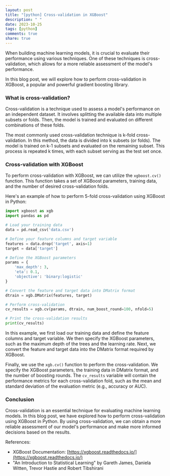 ```yaml
---
layout: post
title: "[python] Cross-validation in XGBoost"
description: " "
date: 2023-10-25
tags: [python]
comments: true
share: true
---
```


When building machine learning models, it is crucial to evaluate their performance using various techniques. One of these techniques is cross-validation, which allows for a more reliable assessment of the model's performance.

In this blog post, we will explore how to perform cross-validation in XGBoost, a popular and powerful gradient boosting library.

### What is cross-validation?

Cross-validation is a technique used to assess a model's performance on an independent dataset. It involves splitting the available data into multiple subsets or folds. Then, the model is trained and evaluated on different combinations of these folds.

The most commonly used cross-validation technique is k-fold cross-validation. In this method, the data is divided into k subsets (or folds). The model is trained on k-1 subsets and evaluated on the remaining subset. This process is repeated k times, with each subset serving as the test set once.

### Cross-validation with XGBoost

To perform cross-validation with XGBoost, we can utilize the `xgboost.cv()` function. This function takes a set of XGBoost parameters, training data, and the number of desired cross-validation folds.

Here's an example of how to perform 5-fold cross-validation using XGBoost in Python:

```python
import xgboost as xgb
import pandas as pd

# Load your training data
data = pd.read_csv('data.csv')

# Define your feature columns and target variable
features = data.drop('target', axis=1)
target = data['target']

# Define the XGBoost parameters
params = {
    'max_depth': 3,
    'eta': 0.1,
    'objective': 'binary:logistic'
}

# Convert the feature and target data into DMatrix format
dtrain = xgb.DMatrix(features, target)

# Perform cross-validation
cv_results = xgb.cv(params, dtrain, num_boost_round=100, nfold=5)

# Print the cross-validation results
print(cv_results)
```

In this example, we first load our training data and define the feature columns and target variable. We then specify the XGBoost parameters, such as the maximum depth of the trees and the learning rate. Next, we convert the feature and target data into the DMatrix format required by XGBoost.

Finally, we use the `xgb.cv()` function to perform the cross-validation. We specify the XGBoost parameters, the training data in DMatrix format, and the number of boosting rounds. The `cv_results` variable will contain the performance metrics for each cross-validation fold, such as the mean and standard deviation of the evaluation metric (e.g., accuracy or AUC).

### Conclusion

Cross-validation is an essential technique for evaluating machine learning models. In this blog post, we have explored how to perform cross-validation using XGBoost in Python. By using cross-validation, we can obtain a more reliable assessment of our model's performance and make more informed decisions based on the results.

References:
- XGBoost Documentation: [https://xgboost.readthedocs.io/](https://xgboost.readthedocs.io/)
- "An Introduction to Statistical Learning" by Gareth James, Daniela Witten, Trevor Hastie and Robert Tibshirani